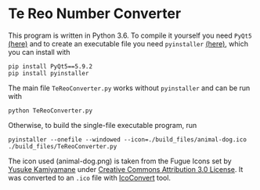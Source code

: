 # Te Reo Number Converter
This program is written in Python 3.6. To compile it yourself you need `PyQt5` [(here)](https://pypi.org/project/PyQt5/) and to create an executable file you need `pyinstaller` [(here)](http://www.pyinstaller.org/), which you can install with
```
pip install PyQt5==5.9.2
pip install pyinstaller
```

The main file `TeReoConverter.py` works without `pyinstaller` and can be run with
```
python TeReoConverter.py
```

Otherwise, to build the single-file executable program, run
```
pyinstaller --onefile --windowed --icon=./build_files/animal-dog.ico ./build_files/TeReoConverter.py
```

The icon used (animal-dog.png) is taken from the Fugue Icons set by [Yusuke Kamiyamane](https://p.yusukekamiyamane.com/) under [Creative Commons Attribution 3.0 License](https://creativecommons.org/licenses/by/3.0/). It was converted to an `.ico` file with [IcoConvert](https://icoconvert.com/Multi_Image_to_one_icon/) tool.

